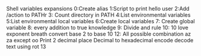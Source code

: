 Shell variables expansions
0:Create alias
1:Script to print hello user
2:Add /action to PATHr
3: Count directory in PATH
4:List environmental variables
5:List environmental local variables
6:Create local variables
7: Create global variable
8: every addition to true knowledge
9: Divide and rule
10: 10 love exponent breath
convert base 2 to base 10
12: All possible combination az za except oo
Print 2 decimal place
Decimal to hexadecimal
encode decode text using rot 13
